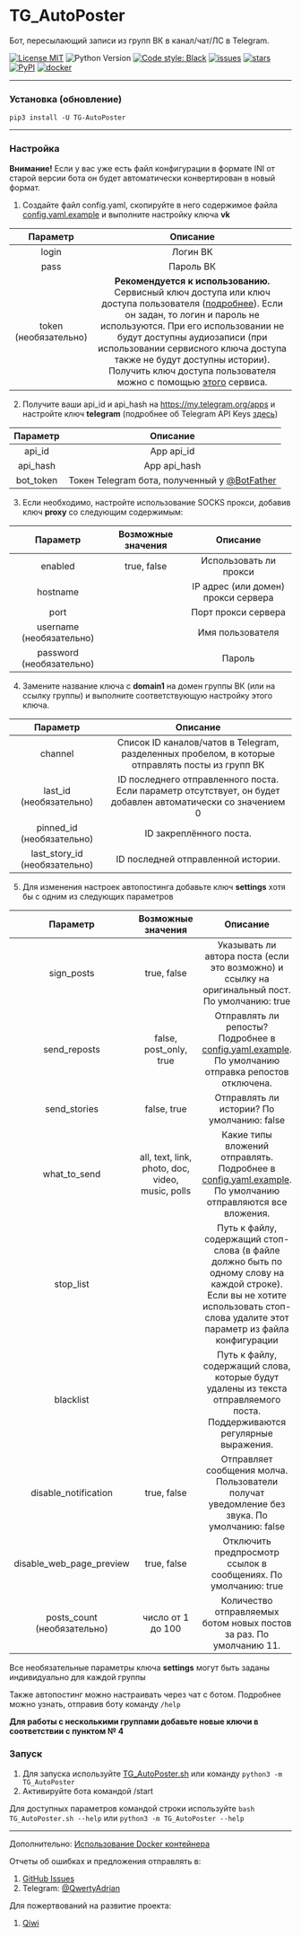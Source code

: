 TG_AutoPoster 
=============
Бот, пересылающий записи из групп ВК в канал/чат/ЛС в Telegram.

[![License MIT](https://img.shields.io/github/license/qwertyadrian/TG_AutoPoster.svg)](/LICENCE.md) 
![Python Version](https://img.shields.io/badge/python-3.7%2B-orange.svg) 
[![Code style: Black](https://img.shields.io/badge/code%20style-black-000000.svg)](https://github.com/psf/black)
[![issues](https://img.shields.io/github/issues/qwertyadrian/TG_AutoPoster.svg)](https://github.com/qwertyadrian/TG_AutoPoster/issues) 
[![stars](https://img.shields.io/github/stars/qwertyadrian/TG_AutoPoster.svg)](https://github.com/qwertyadrian/TG_AutoPoster/stargazers)
[![PyPI](https://img.shields.io/pypi/v/TG-AutoPoster)](https://pypi.org/project/TG-AutoPoster/)
[![docker](https://img.shields.io/badge/docker%20image-tg__autoposter-FF9900)](https://hub.docker.com/r/qwertyadrian/tg_autoposter)
***
### Установка (обновление)
```shell script
pip3 install -U TG-AutoPoster
```
***
### Настройка
**Внимание!** Если у вас уже есть файл конфигурации в формате INI от старой версии бота он будет автоматически конвертирован в новый формат.
1. Создайте файл config.yaml, скопируйте в него содержимое файла [config.yaml.example](/config.yaml.example) и выполните настройку ключа **vk**

|                 Параметр                 |                                                                                                                                                                                                          Описание                                                                                                                                                                                                          |
|:----------------------------------------:|:--------------------------------------------------------------------------------------------------------------------------------------------------------------------------------------------------------------------------------------------------------------------------------------------------------------------------------------------------------------------------------------------------------------------------:|
|                  login                   |                                                                                                                                                                                                          Логин ВК                                                                                                                                                                                                          |
|                   pass                   |                                                                                                                                                                                                         Пароль ВК                                                                                                                                                                                                          |
|          token (необязательно)           | **Рекомендуется к использованию.** Cервисный ключ доступа или ключ доступа пользователя ([подробнее](https://vk.com/dev/access_token)). Если он задан, то логин и пароль не используются. При его использовании не будут доступны аудиозаписи (при использовании сервисного ключа доступа также не будут доступны истории). Получить ключ доступа пользователя можно с помощью [этого](https://vkhost.github.io/) сервиса. | 

2. Получите ваши api_id и api_hash на https://my.telegram.org/apps и настройте ключ **telegram** (подробнее об Telegram API Keys [здесь](https://docs.pyrogram.org/intro/setup#api-keys))

| Параметр  |                                Описание                                |
|:---------:|:----------------------------------------------------------------------:|
|  api_id   |                               App api_id                               |
| api_hash  |                              App api_hash                              |
| bot_token | Токен Telegram бота, полученный у [@BotFather](https://t.me/BotFather) |

3. Если необходимо, настройте использование SOCKS прокси, добавив ключ **proxy** со следующим содержимым:

|         Параметр         | Возможные значения |                Описание                |
|:------------------------:|:------------------:|:--------------------------------------:|
|         enabled          |    true, false     |         Использовать ли прокси         |
|         hostname         |                    |  IP адрес (или домен) прокси сервера   |
|           port           |                    |          Порт прокси сервера           |
| username (необязательно) |                    |            Имя пользователя            |
| password (необязательно) |                    |                 Пароль                 |

4. Замените название ключа с **domain1** на домен группы ВК (или на ссылку группы) и выполните соответствующую настройку этого ключа.

|           Параметр            |                                                   Описание                                                   |
|:-----------------------------:|:------------------------------------------------------------------------------------------------------------:|
|            channel            |       Список ID каналов/чатов в Telegram, разделенных пробелом, в которые отправлять посты из групп ВК       |
|    last_id (необязательно)    | ID последнего отправленного поста. Если параметр отсутствует, он будет добавлен автоматически со значением 0 |
|   pinned_id (необязательно)   |                                           ID закреплённого поста.                                            |
| last_story_id (необязательно) |                                      ID последней отправленной истории.                                      |


5. Для изменения настроек автопостинга добавьте ключ **settings** хотя бы с одним из следующих параметров

|          Параметр           |                Возможные значения                |                                                                                     Описание                                                                                      |
|:---------------------------:|:------------------------------------------------:|:---------------------------------------------------------------------------------------------------------------------------------------------------------------------------------:|
|         sign_posts          |                   true, false                    |                                          Указывать ли автора поста (если это возможно) и ссылку на оригинальный пост. По умолчанию: true                                          |
|        send_reposts         |              false, post_only, true              |                             Отправлять ли репосты? Подробнее в [config.yaml.example](/config.yaml.example). По умолчанию отправка репостов отключена.                             |
|        send_stories         |                   false, true                    |                                                                    Отправлять ли истории? По умолчанию: false                                                                     |
|        what_to_send         | all, text, link, photo, doc, video, music, polls |                         Какие типы вложений отправлять. Подробнее в [config.yaml.example](/config.yaml.example). По умолчанию отправляются все вложения.                          |
|          stop_list          |                                                  | Путь к файлу, содержащий стоп-слова (в файле должно быть по одному слову на каждой строке). Если вы не хотите использовать стоп-слова удалите этот параметр из файла конфигурации |
|          blacklist          |                                                  |                             Путь к файлу, содержащий слова, которые будут удалены из текста отправляемого поста. Поддерживаются регулярные выражения.                             |
|    disable_notification     |                   true, false                    |                                            Отправляет сообщения молча. Пользователи получат уведомление без звука. По умолчанию: false                                            |
|  disable_web_page_preview   |                   true, false                    |                                                          Отключить предпросмотр ссылок в сообщениях. По умолчанию: true                                                           |
| posts_count (необязательно) |                число от 1 до 100                 |                                                        Количество отправляемых ботом новых постов за раз. По умолчанию 11.                                                        |

Все необязательные параметры ключа **settings** могут быть заданы индивидуально для каждой группы

Также автопостинг можно настраивать через чат с ботом. Подробнее можно узнать, отправив боту команду `/help`

**Для работы с несколькими группами добавьте новые ключи в соответствии с пунктом № 4**                                                                                                                                                                                                                                                                              
### Запуск                                                                                                                                                                                                                                                                                                                                                            
1. Для запуска используйте [TG_AutoPoster.sh](/TG_AutoPoster.sh) или команду `python3 -m TG_AutoPoster`     
2. Активируйте бота командой /start

Для доступных параметров командой строки используйте `bash TG_AutoPoster.sh --help` или `python3 -m TG_AutoPoster --help`
***
Дополнительно:
[Использование Docker контейнера](/Docker.md)

Отчеты об ошибках и предложения отправлять в:
1. [GitHub Issues](https://github.com/qwertyadrian/TG_AutoPoster/issues/new/choose)
2. Telegram: [@QwertyAdrian](https://t.me/QwertyAdrian)

Для пожертвований на развитие проекта:
1. [Qiwi](https://qiwi.com/n/QWERTYADRIAN)
